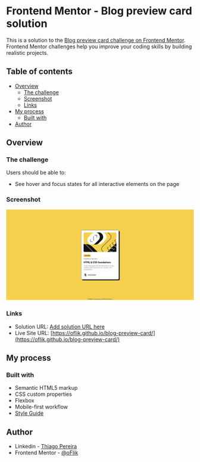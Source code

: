# Frontend Mentor - Blog preview card solution

This is a solution to the [Blog preview card challenge on Frontend Mentor](https://www.frontendmentor.io/challenges/blog-preview-card-ckPaj01IcS). Frontend Mentor challenges help you improve your coding skills by building realistic projects.

## Table of contents

- [Overview](#overview)
  - [The challenge](#the-challenge)
  - [Screenshot](#screenshot)
  - [Links](#links)
- [My process](#my-process)
  - [Built with](#built-with)
- [Author](#author)

## Overview

### The challenge

Users should be able to:

- See hover and focus states for all interactive elements on the page

### Screenshot

![](./assets/images/desktop-view.png)

### Links

- Solution URL: [Add solution URL here](https://your-solution-url.com)
- Live Site URL: [https://oflik.github.io/blog-preview-card/](https://oflik.github.io/blog-preview-card/)

## My process

### Built with

- Semantic HTML5 markup
- CSS custom properties
- Flexbox
- Mobile-first workflow
- [Style Guide](./style-guide.md)

## Author

- Linkedin - [Thiago Pereira](https://www.linkedin.com/in/thiagopereira02/)
- Frontend Mentor - [@oFlik](https://www.frontendmentor.io/profile/oFlik)
